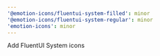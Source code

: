 ```yaml
---
'@emotion-icons/fluentui-system-filled': minor
'@emotion-icons/fluentui-system-regular': minor
'emotion-icons': minor
---
```


Add FluentUI System icons
